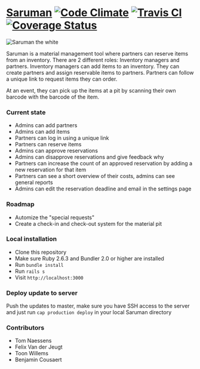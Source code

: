# [Saruman](http://materiaal.12urenloop.be) [![Code Climate](https://codeclimate.com/github/ZeusWPI/Saruman/badges/gpa.svg)](https://codeclimate.com/github/ZeusWPI/Saruman) [![Travis CI](https://travis-ci.org/ZeusWPI/Saruman.svg)](https://travis-ci.org/ZeusWPI/Saruman) [![Coverage Status](https://coveralls.io/repos/ZeusWPI/Saruman/badge.svg?branch=master&service=github)](https://coveralls.io/github/ZeusWPI/Saruman?branch=master)

![Saruman the white](http://25.media.tumblr.com/tumblr_m26l1xbEev1qb9ftxo1_500.gif)


Saruman is a material management tool where partners can reserve items from an inventory. There are 2 different roles: Inventory managers and partners. Inventory managers can add items to an inventory. They can create partners and assign reservable items to partners. Partners can follow a unique link to request items they can order.

At an event, they can pick up the items at a pit by scanning their own barcode with the barcode of the item.

### Current state
* Admins can add partners
* Admins can add items
* Partners can log in using a unique link
* Partners can reserve items
* Admins can approve reservations
* Admins can disapprove reservations and give feedback why
* Partners can increase the count of an approved reservation by adding a new reservation for that item
* Partners can see a short overview of their costs, admins can see general reports
* Admins can edit the reservation deadline and email in the settings page

### Roadmap
* Automize the "special requests"
* Create a check-in and check-out system for the material pit

### Local installation
* Clone this repository
* Make sure Ruby 2.6.3 and Bundler 2.0 or higher are installed
* Run `bundle install`
* Run `rails s`
* Visit `http://localhost:3000`

### Deploy update to server
Push the updates to master, make sure you have SSH access to the server and just run `cap production deploy` in your local Saruman directory

### Contributors
* Tom Naessens
* Felix Van der Jeugt
* Toon Willems
* Benjamin Cousaert

